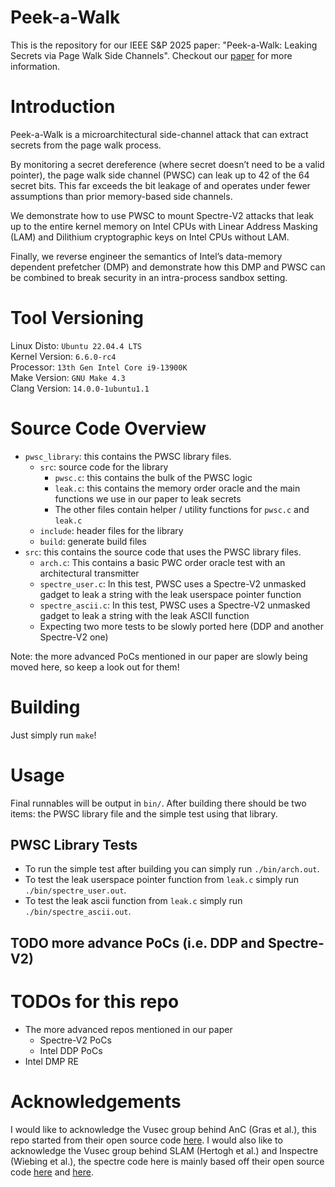 # Peek-a-Walk 
This is the repository for our IEEE S&P 2025 paper: "Peek-a-Walk: Leaking Secrets via Page Walk Side Channels". Checkout our [paper](https://gofetch.fail/files/peek-a-walk.pdf) for more information.

# Introduction 
Peek-a-Walk is a microarchitectural side-channel attack that can extract secrets from the page walk process. 

By monitoring a secret dereference (where secret doesn’t need to be a valid pointer), the page walk side channel (PWSC) can leak up to 42 of the 64 secret bits. This far exceeds the bit leakage of and operates under fewer assumptions than prior memory-based side channels.

We demonstrate how to use PWSC to mount Spectre-V2 attacks that leak up to the entire kernel memory on Intel CPUs with Linear Address Masking (LAM) and Dilithium cryptographic keys on Intel CPUs without LAM. 

Finally, we reverse engineer the semantics of Intel’s data-memory dependent prefetcher (DMP) and demonstrate how this DMP and PWSC can be combined to break security in an intra-process sandbox setting.

# Tool Versioning
Linux Disto: `Ubuntu 22.04.4 LTS`\
Kernel Version: `6.6.0-rc4`\
Processor: `13th Gen Intel Core i9-13900K`\
Make Version: `GNU Make 4.3`\
Clang Version: `14.0.0-1ubuntu1.1` 

# Source Code Overview 
* `pwsc_library`: this contains the PWSC library files. 
    * `src`: source code for the library
        * `pwsc.c`: this contains the bulk of the PWSC logic 
        * `leak.c`: this contains the memory order oracle and the main functions we use in our paper to leak secrets
        * The other files contain helper / utility functions for `pwsc.c` and `leak.c` 
    * `include`: header files for the library
    * `build`: generate build files 
* `src`: this contains the source code that uses the PWSC library files. 
    * `arch.c`: This contains a basic PWC order oracle test with an architectural transmitter
    * `spectre_user.c`: In this test, PWSC uses a Spectre-V2 unmasked gadget to leak a string with the leak userspace pointer function
    * `spectre_ascii.c`: In this test, PWSC uses a Spectre-V2 unmasked gadget to leak a string with the leak ASCII function
    * Expecting two more tests to be slowly ported here (DDP and another Spectre-V2 one)

Note: the more advanced PoCs mentioned in our paper are slowly being moved here, so keep a look out for them! 

# Building 
Just simply run `make`! 

# Usage 
Final runnables will be output in `bin/`. After building there should be two items: the PWSC library file and the simple test using that library.

## PWSC Library Tests
* To run the simple test after building you can simply run `./bin/arch.out`. 
* To test the leak userspace pointer function from `leak.c` simply run `./bin/spectre_user.out`. 
* To test the leak ascii function from `leak.c` simply run `./bin/spectre_ascii.out`. 

## TODO more advance PoCs (i.e. DDP and Spectre-V2)

# TODOs for this repo 
* The more advanced repos mentioned in our paper 
    * Spectre-V2 PoCs 
    * Intel DDP PoCs 
* Intel DMP RE 

# Acknowledgements 
I would like to acknowledge the Vusec group behind AnC (Gras et al.), this repo started from their open source code [here](https://github.com/vusec/revanc). I would also like to acknowledge the Vusec group behind SLAM (Hertogh et al.) and Inspectre (Wiebing et al.), the spectre code here is mainly based off their open source code [here](https://github.com/vusec/slam) and [here](https://github.com/vusec/inspectre-gadget). 
